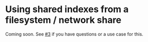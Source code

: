 # Using shared indexes from a filesystem / network share

Coming soon. See [#3](https://github.com/dockergiant/jetbrains-indexer/issues/3) if you have questions or a use case for this.
